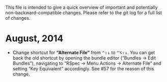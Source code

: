 This file is intended to give a quick overview of important and potentially non-backward-compatible changes. Please refer to the git log for a full list of changes.

# August, 2014

 * Change shortcut for __“Alternate File”__ from <kbd>⌃⇧↓</kbd> to <kbd>⌃⌥⇧↓</kbd>. You can get back the old shortcut by opening the bundle editor (“Bundles → Edit Bundles”), navigating to “RSpec → Menu Actions → Alternate File” and setting “Key Equivalent” accordingly. See #57 for the reason of this change.